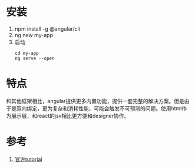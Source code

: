 # 安装
1. npm install -g @angular/cli
2. ng new my-app
3. 启动
   ```
   cd my-app
   ng serve --open
   ```

# 特点
和其他框架相比，angular提供更多内置功能，提供一套完整的解决方案。但是由于是双向绑定，更为复杂和消耗性能，可能会触发不可预测的问题。使用html作为展示层，和react的jsx相比更方便和designer协作。

# 参考
1. [官方tutorial](https://angular.io/tutorial/)